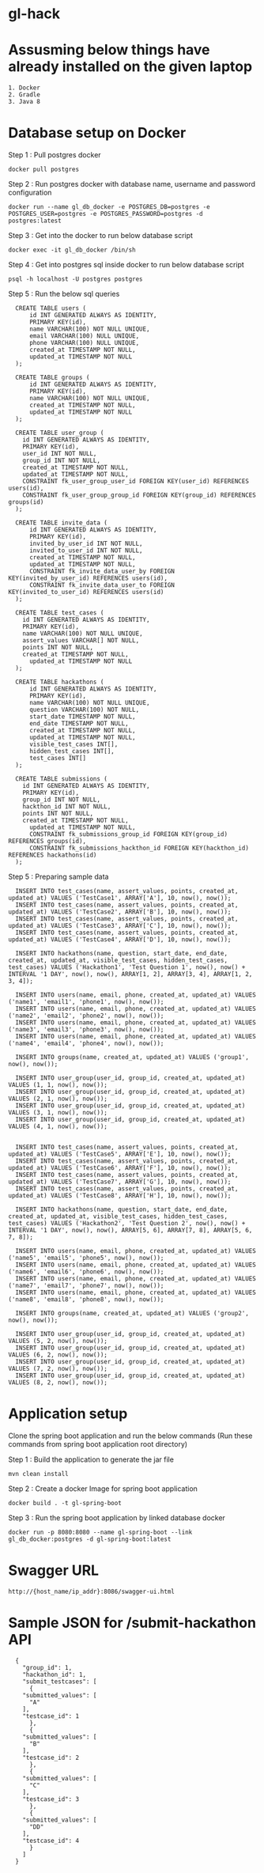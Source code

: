 # gl-hack

# Assusming below things have already installed on the given laptop

	1. Docker
	2. Gradle
	3. Java 8


# Database setup on Docker

Step 1 : Pull postgres docker
	
	docker pull postgres

Step 2 : Run postgres docker with database name, username and password configuration
	
	docker run --name gl_db_docker -e POSTGRES_DB=postgres -e POSTGRES_USER=postgres -e POSTGRES_PASSWORD=postgres -d postgres:latest

Step 3 : Get into the docker to run below database script
	
	docker exec -it gl_db_docker /bin/sh

Step 4 : Get into postgres sql inside docker to run below database script
	
	psql -h localhost -U postgres postgres

Step 5 : Run the below sql queries

	  CREATE TABLE users (
	      id INT GENERATED ALWAYS AS IDENTITY,
	      PRIMARY KEY(id),
	      name VARCHAR(100) NOT NULL UNIQUE,
	      email VARCHAR(100) NULL UNIQUE,
	      phone VARCHAR(100) NULL UNIQUE,
	      created_at TIMESTAMP NOT NULL,
	      updated_at TIMESTAMP NOT NULL
	  );

	  CREATE TABLE groups (
	      id INT GENERATED ALWAYS AS IDENTITY,
	      PRIMARY KEY(id),
	      name VARCHAR(100) NOT NULL UNIQUE,
	      created_at TIMESTAMP NOT NULL,
	      updated_at TIMESTAMP NOT NULL
	  );

	  CREATE TABLE user_group (
	    id INT GENERATED ALWAYS AS IDENTITY,
	    PRIMARY KEY(id),
	    user_id INT NOT NULL,
	    group_id INT NOT NULL,
	    created_at TIMESTAMP NOT NULL,
	    updated_at TIMESTAMP NOT NULL,
	    CONSTRAINT fk_user_group_user_id FOREIGN KEY(user_id) REFERENCES users(id),
	    CONSTRAINT fk_user_group_group_id FOREIGN KEY(group_id) REFERENCES groups(id)
	  );

	  CREATE TABLE invite_data (
	      id INT GENERATED ALWAYS AS IDENTITY,
	      PRIMARY KEY(id),
	      invited_by_user_id INT NOT NULL,
	      invited_to_user_id INT NOT NULL,
	      created_at TIMESTAMP NOT NULL,
	      updated_at TIMESTAMP NOT NULL,
	      CONSTRAINT fk_invite_data_user_by FOREIGN KEY(invited_by_user_id) REFERENCES users(id),
	      CONSTRAINT fk_invite_data_user_to FOREIGN KEY(invited_to_user_id) REFERENCES users(id)
	  );

	  CREATE TABLE test_cases (
	    id INT GENERATED ALWAYS AS IDENTITY,
	    PRIMARY KEY(id),
	    name VARCHAR(100) NOT NULL UNIQUE,
	    assert_values VARCHAR[] NOT NULL,
	    points INT NOT NULL,
	    created_at TIMESTAMP NOT NULL,
	      updated_at TIMESTAMP NOT NULL
	  );

	  CREATE TABLE hackathons (
	      id INT GENERATED ALWAYS AS IDENTITY,
	      PRIMARY KEY(id),
	      name VARCHAR(100) NOT NULL UNIQUE,
	      question VARCHAR(100) NOT NULL,
	      start_date TIMESTAMP NOT NULL,
	      end_date TIMESTAMP NOT NULL,
	      created_at TIMESTAMP NOT NULL,
	      updated_at TIMESTAMP NOT NULL,
	      visible_test_cases INT[],
	      hidden_test_cases INT[],
	      test_cases INT[]
	  );

	  CREATE TABLE submissions (
	    id INT GENERATED ALWAYS AS IDENTITY,
	    PRIMARY KEY(id),
	    group_id INT NOT NULL,
	    hackthon_id INT NOT NULL,
	    points INT NOT NULL,
	    created_at TIMESTAMP NOT NULL,
	      updated_at TIMESTAMP NOT NULL,
	      CONSTRAINT fk_submissions_group_id FOREIGN KEY(group_id) REFERENCES groups(id),
	      CONSTRAINT fk_submissions_hackthon_id FOREIGN KEY(hackthon_id) REFERENCES hackathons(id)
	  );
  
Step 5 : Preparing sample data

	  INSERT INTO test_cases(name, assert_values, points, created_at, updated_at) VALUES ('TestCase1', ARRAY['A'], 10, now(), now());
	  INSERT INTO test_cases(name, assert_values, points, created_at, updated_at) VALUES ('TestCase2', ARRAY['B'], 10, now(), now());
	  INSERT INTO test_cases(name, assert_values, points, created_at, updated_at) VALUES ('TestCase3', ARRAY['C'], 10, now(), now());
	  INSERT INTO test_cases(name, assert_values, points, created_at, updated_at) VALUES ('TestCase4', ARRAY['D'], 10, now(), now());

	  INSERT INTO hackathons(name, question, start_date, end_date, created_at, updated_at, visible_test_cases, hidden_test_cases, test_cases) VALUES ('Hackathon1', 'Test Question 1', now(), now() + INTERVAL '1 DAY', now(), now(), ARRAY[1, 2], ARRAY[3, 4], ARRAY[1, 2, 3, 4]);

	  INSERT INTO users(name, email, phone, created_at, updated_at) VALUES ('name1', 'email1', 'phone1', now(), now());
	  INSERT INTO users(name, email, phone, created_at, updated_at) VALUES ('name2', 'email2', 'phone2', now(), now());
	  INSERT INTO users(name, email, phone, created_at, updated_at) VALUES ('name3', 'email3', 'phone3', now(), now());
	  INSERT INTO users(name, email, phone, created_at, updated_at) VALUES ('name4', 'email4', 'phone4', now(), now());

	  INSERT INTO groups(name, created_at, updated_at) VALUES ('group1', now(), now());

	  INSERT INTO user_group(user_id, group_id, created_at, updated_at) VALUES (1, 1, now(), now());
	  INSERT INTO user_group(user_id, group_id, created_at, updated_at) VALUES (2, 1, now(), now());
	  INSERT INTO user_group(user_id, group_id, created_at, updated_at) VALUES (3, 1, now(), now());
	  INSERT INTO user_group(user_id, group_id, created_at, updated_at) VALUES (4, 1, now(), now());


	  INSERT INTO test_cases(name, assert_values, points, created_at, updated_at) VALUES ('TestCase5', ARRAY['E'], 10, now(), now());
	  INSERT INTO test_cases(name, assert_values, points, created_at, updated_at) VALUES ('TestCase6', ARRAY['F'], 10, now(), now());
	  INSERT INTO test_cases(name, assert_values, points, created_at, updated_at) VALUES ('TestCase7', ARRAY['G'], 10, now(), now());
	  INSERT INTO test_cases(name, assert_values, points, created_at, updated_at) VALUES ('TestCase8', ARRAY['H'], 10, now(), now());

	  INSERT INTO hackathons(name, question, start_date, end_date, created_at, updated_at, visible_test_cases, hidden_test_cases, test_cases) VALUES ('Hackathon2', 'Test Question 2', now(), now() + INTERVAL '1 DAY', now(), now(), ARRAY[5, 6], ARRAY[7, 8], ARRAY[5, 6, 7, 8]);

	  INSERT INTO users(name, email, phone, created_at, updated_at) VALUES ('name5', 'email5', 'phone5', now(), now());
	  INSERT INTO users(name, email, phone, created_at, updated_at) VALUES ('name6', 'email6', 'phone6', now(), now());
	  INSERT INTO users(name, email, phone, created_at, updated_at) VALUES ('name7', 'email7', 'phone7', now(), now());
	  INSERT INTO users(name, email, phone, created_at, updated_at) VALUES ('name8', 'email8', 'phone8', now(), now());

	  INSERT INTO groups(name, created_at, updated_at) VALUES ('group2', now(), now());

	  INSERT INTO user_group(user_id, group_id, created_at, updated_at) VALUES (5, 2, now(), now());
	  INSERT INTO user_group(user_id, group_id, created_at, updated_at) VALUES (6, 2, now(), now());
	  INSERT INTO user_group(user_id, group_id, created_at, updated_at) VALUES (7, 2, now(), now());
	  INSERT INTO user_group(user_id, group_id, created_at, updated_at) VALUES (8, 2, now(), now());

# Application setup

Clone the spring boot application and run the below commands (Run these commands from spring boot application root directory)

Step 1 : Build the application to generate the jar file
	
	mvn clean install

Step 2 : Create a docker Image for spring boot application
	
	docker build . -t gl-spring-boot

Step 3 : Run the spring boot application by linked database docker
	
	docker run -p 8080:8080 --name gl-spring-boot --link gl_db_docker:postgres -d gl-spring-boot:latest

# Swagger URL

	http://{host_name/ip_addr}:8086/swagger-ui.html

# Sample JSON for /submit-hackathon API

	  {
	    "group_id": 1,
	    "hackathon_id": 1,
	    "submit_testcases": [
	      {
		"submitted_values": [
		  "A"
		],
		"testcase_id": 1
	      },
	      {
		"submitted_values": [
		  "B"
		],
		"testcase_id": 2
	      },
	      {
		"submitted_values": [
		  "C"
		],
		"testcase_id": 3
	      },
	      {
		"submitted_values": [
		  "DD"
		],
		"testcase_id": 4
	      }
	    ]
	  }
